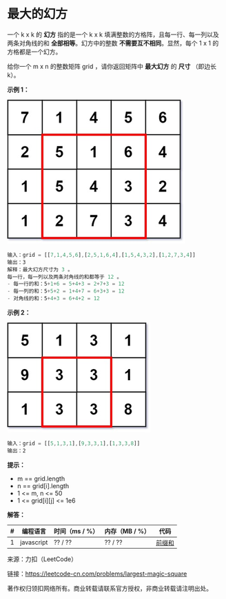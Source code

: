 # 最大的幻方

一个 k x k 的 **幻方** 指的是一个 k x k 填满整数的方格阵，且每一行、每一列以及两条对角线的和 **全部相等**。幻方中的整数 **不需要互不相同**。显然，每个 1 x 1 的方格都是一个幻方。

给你一个 m x n 的整数矩阵 grid ，请你返回矩阵中 **最大幻方** 的 **尺寸** （即边长 k）。

**示例 1：**

![示例1](./eg1.jpg)

``` javascript
输入：grid = [[7,1,4,5,6],[2,5,1,6,4],[1,5,4,3,2],[1,2,7,3,4]]
输出：3
解释：最大幻方尺寸为 3 。
每一行，每一列以及两条对角线的和都等于 12 。
- 每一行的和：5+1+6 = 5+4+3 = 2+7+3 = 12
- 每一列的和：5+5+2 = 1+4+7 = 6+3+3 = 12
- 对角线的和：5+4+3 = 6+4+2 = 12
```

**示例 2：**

![示例2](./eg2.jpg)

``` javascript
输入：grid = [[5,1,3,1],[9,3,3,1],[1,3,3,8]]
输出：2
```

**提示：**

- m == grid.length
- n == grid[i].length
- 1 <= m, n <= 50
- 1 <= grid[i][j] <= 1e6

**解答：**

**#**|**编程语言**|**时间（ms / %）**|**内存（MB / %）**|**代码**
--|--|--|--|--
1|javascript|?? / ??|?? / ??|[前缀和](./javascript/ac_v1.js)

来源：力扣（LeetCode）

链接：https://leetcode-cn.com/problems/largest-magic-square

著作权归领扣网络所有。商业转载请联系官方授权，非商业转载请注明出处。
